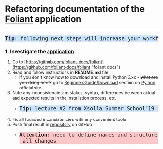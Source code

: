 # Refactoring documentation of the [Foliant](https://github.com/foliant-docs/foliant) application

---

<pre style="font-size: 120%; background-color: #c7e3ff"><strong>Tip:</strong> following next steps will increase your workflow efficiency. Maybe</pre>

### 1. Investigate the [application](https://github.com/foliant-docs/foliant)

1. Go to [https://github.com/foliant-docs/foliant](https://github.com/foliant-docs/foliant "foliant docs")
2. Read and follow instructions in **README.md** file
    + if you don't know how to download and install Python 3.xx - <s>what are you doing here?</s> go to [BeginnersGuide/Download](https://wiki.python.org/moin/BeginnersGuide/Download) section on [Python](https://www.python.org) official site 
3. Note any inconsistencies: mistakes, syntax, differences between actual and expected results in the installation process, etc.
    + <pre style="font-size: 120%; background-color: #c7e3ff"><strong>Tip:</strong> lecture #2 from Xsolla Summer School'19 can be a great help in this</pre>
4. Fix all founded inconsistencies with any convenient tools
5. Push final result in [repository](https://github.com/Pinderschlosse/XSS-19-Test-Task-1.git) on GitHub
    + <pre style="font-size: 120%; background-color: #ffc7c7"><strong>Attention:</strong> need to define names and structure of the directories before <code>push</code> all changes</pre>
